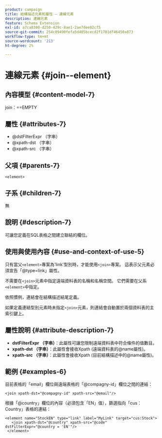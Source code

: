 ```yaml
---
product: campaign
title: 結構描述元素和屬性 — 連線元素
description: 連線元素
feature: Schema Extension
exl-id: a7ca0300-d250-429c-8ae1-2ae7dee82cf5
source-git-commit: 254c89490fefa5d405bcecd2f1781df46450a873
workflow-type: tm+mt
source-wordcount: '213'
ht-degree: 2%

---
```


# 連線元素 {#join--element}


## 內容模型 {#content-model-7}

join：==EMPTY

## 屬性 {#attributes-7}

* @dstFilterExpr （字串）
* @xpath-dst （字串）
* @xpath-src （字串）

## 父項 {#parents-7}

`<element>`

## 子系 {#children-7}

無

## 說明 {#description-7}

可讓您定義在SQL表格之間建立聯結的欄位。

## 使用與使用內容 {#use-and-context-of-use-5}

只有當父`<element>`專案為&#39;link&#39;型別時，才能使用`<join>`專案。 這表示父元素必須宣告「@type=link」屬性。

不需要在`<join>`元素中指定遠端資料表的名稱和名稱空間。 它們需要在父系`<element>`中指定。

依照慣例，連結會在結構描述結尾定義。

如果定義連結型別元素時未指定`<join>`元素，則連結會自動置於兩個資料表的主索引鍵上。

## 屬性說明 {#attribute-description-7}

* **dstFilterExpr （字串）**：此屬性可讓您限制遠端資料表中符合條件的值數目。
* **xpath-dst （字串）**：此屬性會接收Xpath (遠端資料表的@name屬性)。
* **xpath-src （字串）**：此屬性會接收Xpath (目前結構描述中的@name屬性)。

## 範例 {#examples-6}

目前表格的「email」欄位與遠端表格的「@compagny-id」欄位之間的連結：

```
<join xpath-dst="@compagny-id" xpath-src="@email"/>
```

根據「@country」欄位的內容（必須包含「EN」值），篩選指向「cus：Country」表格的連結：

```
<element name="StockEN" type="link" label="MyLink" target="cus:Stock">
   <join xpath-dst="@country" xpath-src="@code" dstFilterExpr="@country = 'EN'"/>
 </element>
```
